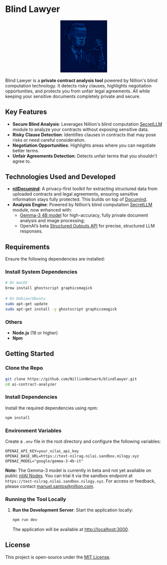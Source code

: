 # Blind Lawyer 

<p align="center">
  <img src="public/blindlawyer.png" alt="Blind Lawyer Logo" width="150" />
</p>

Blind Lawyer is a **private contract analysis tool** powered by Nillion's blind computation technology. It detects risky clauses, highlights negotiation opportunities, and protects you from unfair legal agreements. All while keeping your sensitive documents completely private and secure.

## Key Features
- **Secure Blind Analysis**: Leverages Nillion's blind computation [SecretLLM](https://docs.nillion.com/build/secretLLM/overview) module to analyze your contracts without exposing sensitive data.
- **Risky Clause Detection**: Identifies clauses in contracts that may pose risks or need careful consideration.
- **Negotiation Opportunities**: Highlights areas where you can negotiate better terms.
- **Unfair Agreements Detection**: Detects unfair terms that you shouldn't agree to.

## Technologies Used and Developed
- [**nilDocumind**](https://github.com/DocumindHQ/documind): A privacy-first toolkit for extracting structured data from uploaded contracts and legal agreements, ensuring sensitive information stays fully protected. This builds on top of [Documind](https://github.com/DocumindHQ/documind).
- **Analysis Engine**: Powered by Nillion’s blind computation [SecretLLM](https://docs.nillion.com/build/secretLLM/overview) module, now enhanced with:
  - [Gemma-3 4B model](https://huggingface.co/google/gemma-3-4b-it) for high-accuracy, fully private document analysis and image processing;
  - OpenAI’s beta [Structured Outputs API](https://openai.com/index/introducing-structured-outputs-in-the-api/) for precise, structured LLM responses.

## Requirements
Ensure the following dependencies are installed:

### Install System Dependencies
```bash
# On macOS
brew install ghostscript graphicsmagick

# On Debian/Ubuntu
sudo apt-get update
sudo apt-get install -y ghostscript graphicsmagick
```

### Others
- **Node.js** (18 or higher)
- **Npm**

## Getting Started

### Clone the Repo
```bash
git clone https://github.com/NillionNetwork/blindlawyer.git
cd ai-contract-analyzer
```

### Install Dependencies
Install the required dependencies using npm:
```bash
npm install
```

### Environment Variables
Create a `.env` file in the root directory and configure the following variables:

```env
OPENAI_API_KEY=your_nilai_api_key
OPENAI_BASE_URL=https://test-nilrag.nilai.sandbox.nilogy.xyz
OPENAI_MODEL="google/gemma-3-4b-it"
```

**Note:** The Gemma-3 model is currently in beta and not yet available on public [nilAI Nodes](https://docs.nillion.com/network#nilai-nodes). You can trial it via the sandbox endpoint at `https://test-nilrag.nilai.sandbox.nilogy.xyz`. For access or feedback, please contact manuel.santos@nillion.com.

### Running the Tool Locally
1. **Run the Development Server**:
   Start the application locally:
   ```bash
   npm run dev
   ```

   The application will be available at [http://localhost:3000](http://localhost:3000).

## License
This project is open-source under the [MIT License](LICENSE).
